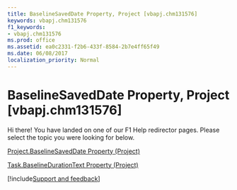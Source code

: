 ```yaml
---
title: BaselineSavedDate Property, Project [vbapj.chm131576]
keywords: vbapj.chm131576
f1_keywords:
- vbapj.chm131576
ms.prod: office
ms.assetid: ea0c2331-f2b6-433f-8584-2b7e4ff65f49
ms.date: 06/08/2017
localization_priority: Normal
---
```



# BaselineSavedDate Property, Project [vbapj.chm131576]

Hi there! You have landed on one of our F1 Help redirector pages. Please select the topic you were looking for below.

[Project.BaselineSavedDate Property (Project)](https://msdn.microsoft.com/library/780c5190-68bb-1c10-0dbb-612e5606184e%28Office.15%29.aspx)

[Task.BaselineDurationText Property (Project)](https://msdn.microsoft.com/library/87307d59-3307-1ee1-82f3-87840d1b4e7a%28Office.15%29.aspx)

[!include[Support and feedback](~/includes/feedback-boilerplate.md)]